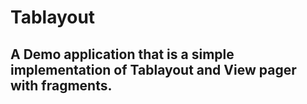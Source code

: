 # Tablayout
## A Demo application that is a simple implementation of Tablayout and View pager with fragments.
